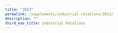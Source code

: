 ```yaml
---
title: "2023"
permalink: /supplements/industrial-relations/2023/
description: ""
third_nav_title: Industrial Relations
---
```

